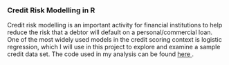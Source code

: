 <h3> Credit Risk Modelling in R </h3> 
Credit risk modelling is an important activity for financial institutions to help reduce 
the risk that a debtor will default on a personal/commercial loan. One of the most
widely used models in the credit scoring context is logistic regression, which I will
use in this project to explore and examine a sample credit data set. The code used in
my analysis can be found <a href="https://github.com/mendelchan/credit_risk_modelling-/blob/master/credit_risk_modelling.R"> here </a>. 
